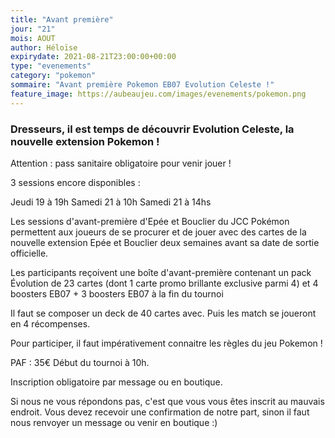 ```yaml
---
title: "Avant première"
jour: "21"
mois: AOUT
author: Héloïse
expirydate: 2021-08-21T23:00:00+00:00
type: "evenements"
category: "pokemon"
sommaire: "Avant première Pokemon EB07 Evolution Celeste !"
feature_image: https://aubeaujeu.com/images/evenements/pokemon.png
---
```

### Dresseurs, il est temps de découvrir Evolution Celeste, la nouvelle extension Pokemon !

Attention : pass sanitaire obligatoire pour venir jouer !

3 sessions encore disponibles :

Jeudi 19 à 19h
Samedi 21 à 10h
Samedi 21 à 14hs

Les sessions d'avant-première d'Epée et Bouclier du JCC Pokémon permettent aux joueurs de se procurer et de jouer avec des cartes de la nouvelle extension Epée et Bouclier deux semaines avant sa date de sortie officielle.

Les participants reçoivent une boîte d'avant-première contenant un pack Évolution de 23 cartes (dont 1 carte promo brillante exclusive parmi 4) et 4 boosters EB07 + 3 boosters EB07 à la fin du tournoi

Il faut se composer un deck de 40 cartes avec. Puis les match se joueront en 4 récompenses.

Pour participer, il faut impérativement connaitre les règles du jeu Pokemon !

PAF : 35€
Début du tournoi à 10h.

Inscription obligatoire par message ou en boutique.

Si nous ne vous répondons pas, c'est que vous vous êtes inscrit au mauvais endroit. Vous devez recevoir une confirmation de notre part, sinon il faut nous renvoyer un message ou venir en boutique :)
